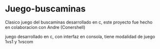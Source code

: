 # Juego-buscaminas
Clasico juego del buscaminas desarrollado en c, este proyecto fue hecho en colaboracion con Andre (Conershell)

juego desarrollado en c, con interfaz en consola, tiene modalidad de juego 1vs1 y 1vscom
